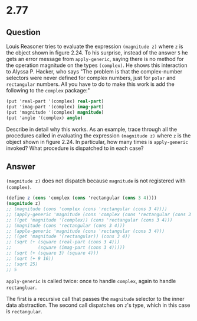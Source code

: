 # 2.77

## Question

Louis Reasoner tries to evaluate the expression `(magnitude z)` where `z` is the object shown in figure 2.24. To his surprise, instead of the answer `5` he gets an error message from `apply-generic`, saying there is no method for the operation magnitude on the types `(complex)`. He shows this interaction to Alyssa P. Hacker, who says "The problem is that the complex-number selectors were never defined for complex numbers, just for `polar` and `rectangular` numbers. All you have to do to make this work is add the following to the `complex` package:"

```scheme
(put 'real-part '(complex) real-part)
(put 'imag-part '(complex) imag-part)
(put 'magnitude '(complex) magnitude)
(put 'angle '(complex) angle)
```

Describe in detail why this works. As an example, trace through all the procedures called in evaluating the expression `(magnitude z)` where `z` is the object shown in figure 2.24. In particular, how many times is `apply-generic` invoked? What procedure is dispatched to in each case?

## Answer

`(magnitude z)` does not dispatch because `magnitude` is not registered with `(complex)`.

```scheme
(define z (cons 'complex (cons 'rectangular (cons 3 4))))
(magnitude z)
;; (magnitude (cons 'complex (cons 'rectangular (cons 3 4))))
;; (apply-generic 'magnitude (cons 'complex (cons 'rectangular (cons 3 4))))
;; ((get 'magnitude '(complex)) (cons 'rectangular (cons 3 4)))
;; (magnitude (cons 'rectangular (cons 3 4)))
;; (apple-generic 'magnitude (cons 'rectangular (cons 3 4)))
;; ((get 'magnitude '(rectangular)) (cons 3 4))
;; (sqrt (+ (square (real-part (cons 3 4)))
;;          (square (imag-part (cons 3 4)))))
;; (sqrt (+ (square 3) (square 4)))
;; (sqrt (+ 9 16))
;; (sqrt 25)
;; 5
```
`apply-generic` is called twice: once to handle `complex`, again to handle `rectangluar`.

The first is a recursive call that passes the `magnitude` selector to the inner data abstraction. The second call dispatches on `z`'s type, which in this case is `rectangular`.
